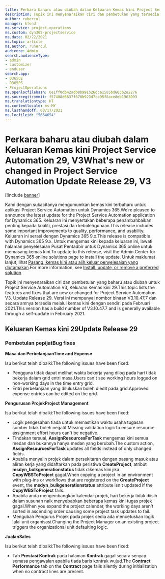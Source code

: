 ```yaml
---
title: Perkara baharu atau diubah dalam Keluaran Kemas kini Project Service Automation 29, V3
description: Topik ini menyenaraikan ciri dan pembetulan yang tersedia dalam Keluaran Kemas Kini Project Service Automation 29, V3.
author: ruhercul
manager: kfend
ms.service: project-operations
ms.custom: dyn365-projectservice
ms.date: 02/22/2021
ms.topic: article
ms.author: ruhercul
audience: Admin
search.audienceType:
- admin
- customizer
- enduser
search.app:
- D365CE
- D365PS
- ProjectOperations
ms.openlocfilehash: 0e1ff0db42adb8b991b26dca1585bd603b2e2276
ms.sourcegitcommit: f57408d6637f670b920d7ce95f8ace8eb1963093
ms.translationtype: HT
ms.contentlocale: ms-MY
ms.lasthandoff: 03/17/2021
ms.locfileid: "5664654"
---
```

# <a name="whats-new-or-changed-in-project-service-automation-update-release-29-v3"></a><span data-ttu-id="c9609-103">Perkara baharu atau diubah dalam Keluaran Kemas kini Project Service Automation 29, V3</span><span class="sxs-lookup"><span data-stu-id="c9609-103">What's new or changed in Project Service Automation Update Release 29, V3</span></span>

[!include [banner](../includes/psa-now-project-operations.md)]

<span data-ttu-id="c9609-104">Kami dengan sukacitanya mengumumkan kemas kini terbaharu untuk aplikasi Project Service Automation untuk Dynamics 365.</span><span class="sxs-lookup"><span data-stu-id="c9609-104">We’re pleased to announce the latest update for the Project Service Automation application for Dynamics 365.</span></span> <span data-ttu-id="c9609-105">Keluaran ini menyertakan beberapa penambahbaikan penting kepada kualiti, prestasi dan kebolehgunaan.</span><span class="sxs-lookup"><span data-stu-id="c9609-105">This release includes some important improvements to quality, performance, and usability.</span></span> <span data-ttu-id="c9609-106">Keluaran ini serasi dengan Dynamics 365 9.x.</span><span class="sxs-lookup"><span data-stu-id="c9609-106">This release is compatible with Dynamics 365 9.x.</span></span> <span data-ttu-id="c9609-107">Untuk mengemas kini kepada keluaran ini, lawati halaman penyelesaian Pusat Pentadbir untuk Dynamics 365 online untuk memasang kemas kini.</span><span class="sxs-lookup"><span data-stu-id="c9609-107">To update to this release, visit the Admin Center for Dynamics 365 online solutions page to install the update.</span></span> <span data-ttu-id="c9609-108">Untuk maklumat lanjut, lihat [Pasang, kemas kini atau alih keluar penyelesaian yang diutamakan](https://docs.microsoft.com/power-platform/admin/install-remove-preferred-solution).</span><span class="sxs-lookup"><span data-stu-id="c9609-108">For more information, see [Install, update, or remove a preferred solution](https://docs.microsoft.com/power-platform/admin/install-remove-preferred-solution).</span></span>

<span data-ttu-id="c9609-109">Topik ini menyenaraikan ciri dan pembetulan yang baharu atau diubah untuk Project Service Automation V3, Keluaran Kemas kini 29.</span><span class="sxs-lookup"><span data-stu-id="c9609-109">This topic lists the features and fixes that are new or changed for Project Service Automation V3, Update Release 29.</span></span> <span data-ttu-id="c9609-110">Versi ini mempunyai nombor binaan V3.10.47.7 dan secara amnya tersedia melalui kemas kini dengan sendiri pada Februari 2021.</span><span class="sxs-lookup"><span data-stu-id="c9609-110">This version has a build number of V3.10.47.7 and is generally available through a self-update in February 2021.</span></span>

## <a name="update-release-29"></a><span data-ttu-id="c9609-111">Keluaran Kemas kini 29</span><span class="sxs-lookup"><span data-stu-id="c9609-111">Update Release 29</span></span>

### <a name="bug-fixes"></a><span data-ttu-id="c9609-112">Pembetulan pepijat</span><span class="sxs-lookup"><span data-stu-id="c9609-112">Bug fixes</span></span>

<span data-ttu-id="c9609-113">**Masa dan Perbelanjaan**</span><span class="sxs-lookup"><span data-stu-id="c9609-113">**Time and Expense**</span></span>

<span data-ttu-id="c9609-114">Isu berikut telah dibaiki:</span><span class="sxs-lookup"><span data-stu-id="c9609-114">The following issues have been fixed:</span></span>

- <span data-ttu-id="c9609-115">Pengguna tidak dapat melihat waktu bekerja yang dilog pada hari tidak bekerja dalam grid entri masa.</span><span class="sxs-lookup"><span data-stu-id="c9609-115">Users can't see working hours logged on non-working days in the time entry grid.</span></span>
- <span data-ttu-id="c9609-116">Entri perbelanjaan yang diluluskan boleh diedit pada grid.</span><span class="sxs-lookup"><span data-stu-id="c9609-116">Approved expense entries can be edited on the grid.</span></span>

<span data-ttu-id="c9609-117">**Pengurusan Projek**</span><span class="sxs-lookup"><span data-stu-id="c9609-117">**Project Management**</span></span>

<span data-ttu-id="c9609-118">Isu berikut telah dibaiki:</span><span class="sxs-lookup"><span data-stu-id="c9609-118">The following issues have been fixed:</span></span>

- <span data-ttu-id="c9609-119">Logik pengesahan tiada untuk memastikan waktu usaha tugasan sumber tidak boleh negatif.</span><span class="sxs-lookup"><span data-stu-id="c9609-119">Missing validation logic to ensure resource assignment effort hours can't be negative.</span></span>
- <span data-ttu-id="c9609-120">Tindakan tersuai, **AssignResourcesForTask** mengemas kini semua medan dan bukannya hanya medan yang berubah.</span><span class="sxs-lookup"><span data-stu-id="c9609-120">The custom action, **AssignResourcesForTask** updates all fields instead of only changed fields.</span></span>
- <span data-ttu-id="c9609-121">Apabila menyalin projek dalam persekitaran dengan pasang masuk atau aliran kerja yang didaftarkan pada peristiwa **CreateProject**, atribut **msdyn_bulkgenerationstatus** tidak dikemas kini jika **CopyWBSToProject** gagal.</span><span class="sxs-lookup"><span data-stu-id="c9609-121">When copying a project in an environment with plug-ins or workflows that are registered on the **CreateProject** event, the **msdyn_bulkgenerationstatus** attribute isn't updated if the **CopyWBSToProject** fails.</span></span>
- <span data-ttu-id="c9609-122">Apabila anda mengembangkan kalendar projek, hari bekerja tidak diisih dalam susunan naik menyebabkan beberapa kemas kini tugas projek gagal.</span><span class="sxs-lookup"><span data-stu-id="c9609-122">When you expand the project calendar, the working days aren't sorted in ascending order causing some project task updates to fail.</span></span>
- <span data-ttu-id="c9609-123">Mengubah Pengurus Projek pada projek sedia ada mencetuskan logik lalai unit organisasi.</span><span class="sxs-lookup"><span data-stu-id="c9609-123">Changing the Project Manager on an existing project triggers the organizational unit defaulting logic.</span></span>

<span data-ttu-id="c9609-124">**Jualan**</span><span class="sxs-lookup"><span data-stu-id="c9609-124">**Sales**</span></span>

<span data-ttu-id="c9609-125">Isu berikut telah dibaiki:</span><span class="sxs-lookup"><span data-stu-id="c9609-125">The following issues have been fixed:</span></span>

- <span data-ttu-id="c9609-126">Tab **Prestasi Kontrak** pada halaman **Kontrak** gagal secara senyap semasa pengawalan apabila tiada baris kontrak wujud.</span><span class="sxs-lookup"><span data-stu-id="c9609-126">The **Contract Performance** tab on the **Contract** page fails silently during initialization when no contract lines are present.</span></span>
